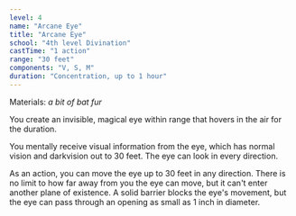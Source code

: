 ```yaml
---
level: 4
name: "Arcane Eye"
title: "Arcane Eye"
school: "4th level Divination"
castTime: "1 action"
range: "30 feet"
components: "V, S, M"
duration: "Concentration, up to 1 hour"
---
```


Materials: *a bit of bat fur*

You create an invisible, magical eye within range that hovers in the air for the duration.

You mentally receive visual information from the eye, which has normal vision and darkvision out to 30 feet. The eye can look in every direction.

As an action, you can move the eye up to 30 feet in any direction. There is no limit to how far away from you the eye can move, but it can't enter another plane of existence. A solid barrier blocks the eye's movement, but the eye can pass through an opening as small as 1 inch in diameter.
